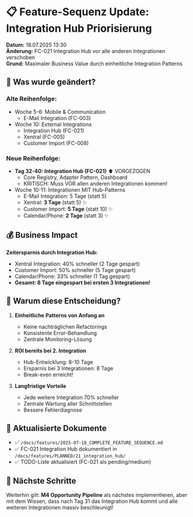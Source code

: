 # 📋 Feature-Sequenz Update: Integration Hub Priorisierung

**Datum:** 18.07.2025 13:30  
**Änderung:** FC-021 Integration Hub vor alle anderen Integrationen verschoben  
**Grund:** Maximaler Business Value durch einheitliche Integration Patterns  

## 🔄 Was wurde geändert?

### Alte Reihenfolge:
- Woche 5-6: Mobile & Communication
  - E-Mail Integration (FC-003)
- Woche 10: External Integrations
  - Integration Hub (FC-021)
  - Xentral (FC-005)
  - Customer Import (FC-008)

### Neue Reihenfolge:
- **Tag 32-40: Integration Hub (FC-021)** ⬆️ VORGEZOGEN
  - Core Registry, Adapter Pattern, Dashboard
  - KRITISCH: Muss VOR allen anderen Integrationen kommen!
- Woche 10-11: Integrationen MIT Hub-Patterns
  - E-Mail Integration: 5 Tage (statt 5)
  - Xentral: **3 Tage** (statt 5) ✨
  - Customer Import: **5 Tage** (statt 10) ✨
  - Calendar/Phone: **2 Tage** (statt 3) ✨

## 💰 Business Impact

**Zeitersparnis durch Integration Hub:**
- Xentral Integration: 40% schneller (2 Tage gespart)
- Customer Import: 50% schneller (5 Tage gespart)
- Calendar/Phone: 33% schneller (1 Tag gespart)
- **Gesamt: 8 Tage eingespart bei ersten 3 Integrationen!**

## 🎯 Warum diese Entscheidung?

1. **Einheitliche Patterns von Anfang an**
   - Keine nachträglichen Refactorings
   - Konsistente Error-Behandlung
   - Zentrale Monitoring-Lösung

2. **ROI bereits bei 2. Integration**
   - Hub-Entwicklung: 8-10 Tage
   - Ersparnis bei 3 Integrationen: 8 Tage
   - Break-even erreicht!

3. **Langfristige Vorteile**
   - Jede weitere Integration 70% schneller
   - Zentrale Wartung aller Schnittstellen
   - Bessere Fehlerdiagnose

## 📝 Aktualisierte Dokumente

- ✅ `/docs/features/2025-07-18_COMPLETE_FEATURE_SEQUENCE.md`
- ✅ FC-021 Integration Hub dokumentiert in `/docs/features/PLANNED/21_integration_hub/`
- ✅ TODO-Liste aktualisiert (FC-021 als pending/medium)

## 🚀 Nächste Schritte

Weiterhin gilt: **M4 Opportunity Pipeline** als nächstes implementieren, aber mit dem Wissen, dass nach Tag 31 das Integration Hub kommt und alle weiteren Integrationen massiv beschleunigt!